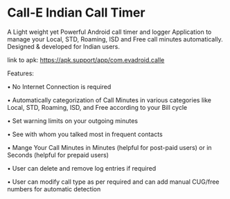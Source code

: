# Call-E Indian Call Timer
A Light weight yet Powerful Android call timer and logger Application to manage your Local, STD, Roaming, ISD and Free call minutes automatically. 
Designed & developed for Indian users.

link to apk: https://apk.support/app/com.evadroid.calle

Features:

•	No Internet Connection is required

•	Automatically categorization of Call Minutes in various categories like Local, STD, Roaming, ISD, and Free according to your Bill cycle

•	Set warning limits on your outgoing minutes

•	See with whom you talked most in frequent contacts

•	Mange Your Call Minutes in Minutes (helpful for post-paid users) or in Seconds (helpful for prepaid users)

•	User can delete and remove log entries if required

•	User can modify call type as per required and can add manual CUG/free numbers for automatic detection
